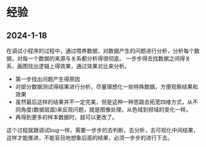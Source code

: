 # 经验

## 2024-1-18
在调试小程序的过程中，通过喂养数据，对数据产生的问题进行分析，分析每个数据，对每一个数据的来源与关系都分析得很彻底。
一步步得去找数据之间得关系，画图找出逻辑上得效果，通过效果对比来分析。

- 第一步找出问题产生得原因
- 对部分数据测试得结果进行分析，尽量理想化一些特殊数据，方便观察结果和效果
- 虽然最后这样的结果并不一定完美，但是这种一种思路去拓宽四维方式，从不同角度(数据层面)来反观问题，就是图像处理，从色域到频域的变化一样。
- 再得到更多的样本数据时，就可以更改了。

这个过程就跟调试bug一样，需要一步步的去判断，去分析，去可视化中间结果，这样才能推进，不能盲目地想象后面的结果，必须一步步的进行下去。

